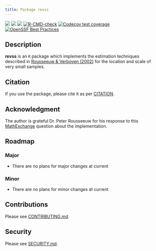 ```yaml
---
title: Package revss
---
```

<!-- badges: start -->
[![](https://www.r-pkg.org/badges/version-last-release/revss)](https://cran.r-project.org/package=revss)
[![](http://cranlogs.r-pkg.org/badges/last-month/revss)](https://cran.r-project.org/package=revss)
[![](https://cranlogs.r-pkg.org/badges/grand-total/revss)](https://cran.r-project.org/package=revss)
[![R-CMD-check](https://github.com/aadler/revss/actions/workflows/R-CMD-check.yaml/badge.svg)](https://github.com/aadler/revss/actions/workflows/R-CMD-check.yaml)
[![Codecov test coverage](https://codecov.io/gh/aadler/revss/branch/master/graph/badge.svg)](https://app.codecov.io/gh/aadler/revss?branch=master)
[![OpenSSF Best Practices](https://bestpractices.coreinfrastructure.org/projects/5541/badge)](https://bestpractices.coreinfrastructure.org/projects/5541)
<!-- badges: end -->

## Description
**revss** is an `R` package which implements the estimation techniques described
in [Rousseeuw & Verboven (2002)](https://www.researchgate.net/publication/223864903_Robust_estimation_in_very_small_samples)
for the location and scale of very small samples.

## Citation
If you use the package, please cite it as per
[CITATION](https://CRAN.R-project.org/package=minimaxApprox/citation.html).

## Acknowledgment
The author is grateful Dr. Peter Rousseeuw for his response to this
[MathExchange](https://math.stackexchange.com/q/2447019) question about the
implementation.

## Roadmap
### Major

 * There are no plans for major changes at current
 
### Minor
 
 * There are no plans for minor changes at current
 
## Contributions
Please see
[CONTRIBUTING.md](https://github.com/aadler/revss/blob/master/CONTRIBUTING.md).

## Security
Please see
[SECURITY.md](https://github.com/aadler/revss/blob/master/SECURITY.md).
